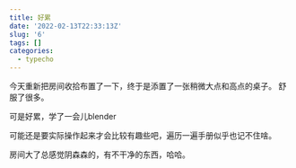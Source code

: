 ```yaml
---
title: 好累
date: '2022-02-13T22:33:13Z'
slug: '6'
tags: []
categories:
  - typecho
---
```

今天重新把房间收拾布置了一下，终于是添置了一张稍微大点和高点的桌子。
舒服了很多。

可是好累，学了一会儿blender

可能还是要实际操作起来才会比较有趣些吧，遍历一遍手册似乎也记不住啥。

房间大了总感觉阴森森的，有不干净的东西，哈哈。
